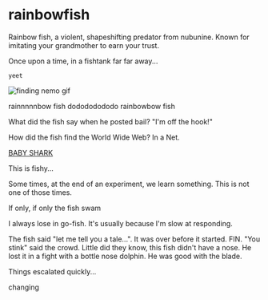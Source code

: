 # rainbowfish
Rainbow fish, a violent, shapeshifting predator from nubunine. Known for imitating your grandmother to earn your trust.

Once upon a time, in a fishtank far far away...


`yeet`

![finding nemo gif](https://media.giphy.com/media/12VxXULpBsrxXG/giphy.gif)

rainnnnnbow fish dodododododo rainbowbow fish

What did the fish say when he posted bail? "I'm off the hook!" 

How did the fish find the World Wide Web? In a Net.

[BABY SHARK](https://youtu.be/XqZsoesa55w)

This is fishy...

Some times, at the end of an experiment, we learn something. This is not one of those times.

If only, if only the fish swam

I always lose in go-fish. It's usually because I'm slow at responding.

The fish said "let me tell you a tale...". It was over before it started. FIN.
"You stink" said the crowd. Little did they know, this fish didn't have a nose. He lost it in a fight with a bottle nose dolphin. He was good with the blade.

Things escalated quickly...

changing
